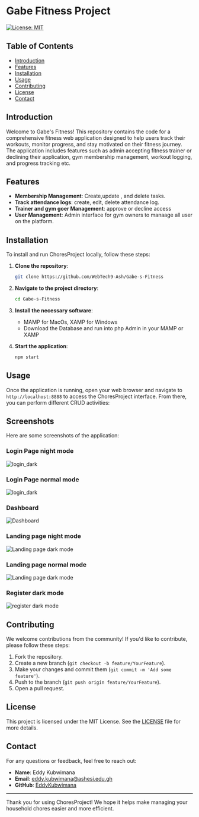 # Gabe Fitness Project

[![License: MIT](https://img.shields.io/badge/License-MIT-yellow.svg)](https://opensource.org/licenses/MIT)

## Table of Contents

- [Introduction](#introduction)
- [Features](#features)
- [Installation](#installation)
- [Usage](#usage)
- [Contributing](#contributing)
- [License](#license)
- [Contact](#contact)

## Introduction

Welcome to Gabe's Fitness! This repository contains the code for a comprehensive fitness web application designed to help users track their workouts, monitor progress, and stay motivated on their fitness journey. The application includes features such as admin accepting fitness trainer or declining their application, gym membership management,  workout logging, and progress tracking etc.

## Features

- **Membership Management**: Create,update , and delete tasks.
- **Track attendance logs**: create, edit, delete attendance log.
- **Trainer and gym goer Management**: approve or decline access
- **User Management**: Admin interface for gym owners to manaage all user on the platform.

## Installation

To install and run ChoresProject locally, follow these steps:

1. **Clone the repository**:
    ```bash
    git clone https://github.com/WebTech9-Ash/Gabe-s-Fitness
    ```

2. **Navigate to the project directory**:
    ```bash
    cd Gabe-s-Fitness
    ```

3. **Install the necessary software**:
    - MAMP for MacOs, XAMP for Windows
    - Download the Database and run into php Admin in your MAMP or XAMP

4. **Start the application**:
    ```bash
    npm start
    ```

## Usage

Once the application is running, open your web browser and navigate to `http://localhost:8888` to access the ChoresProject interface. From there, you can perform different CRUD activities:

## Screenshots

Here are some screenshots of the application:

### Login Page night mode
![login_dark](assets/login_dark.png)

### Login Page normal mode
![login_dark](assets/login_sun.png)


### Dashboard
![Dashboard](assets/dashboard_dark.png)

### Landing page night mode
![Landing page dark mode](assets/landing_dark.png)

### Landing page normal mode
![Landing page dark mode](assets/landing_dark.png)

### Register dark mode
![register dark mode](assets/register_dark.png)


  
## Contributing

We welcome contributions from the community! If you'd like to contribute, please follow these steps:

1. Fork the repository.
2. Create a new branch (`git checkout -b feature/YourFeature`).
3. Make your changes and commit them (`git commit -m 'Add some feature'`).
4. Push to the branch (`git push origin feature/YourFeature`).
5. Open a pull request.


## License

This project is licensed under the MIT License. See the [LICENSE](LICENSE) file for more details.

## Contact

For any questions or feedback, feel free to reach out:

- **Name**: Eddy Kubwimana
- **Email**: [eddy.kubwimana@ashesi.edu.gh](mailto:eddy.kubwimana@ashesi.edu.gh)
- **GitHub**: [EddyKubwimana](https://github.com/EddyKubwimana)

---

Thank you for using ChoresProject! We hope it helps make managing your household chores easier and more efficient.
